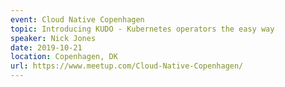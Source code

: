 ```yaml
---
event: Cloud Native Copenhagen
topic: Introducing KUDO - Kubernetes operators the easy way
speaker: Nick Jones
date: 2019-10-21
location: Copenhagen, DK
url: https://www.meetup.com/Cloud-Native-Copenhagen/
---
```


<!-- some more info about the event could go here -->

<!-- more -->
